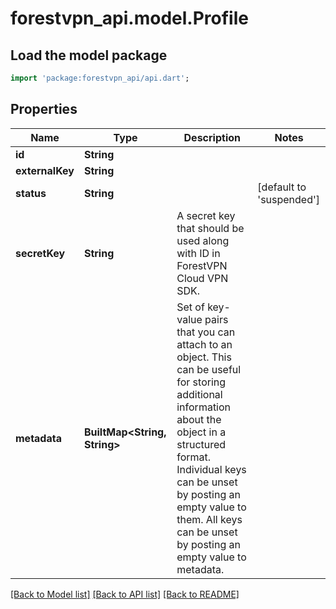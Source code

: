 # forestvpn_api.model.Profile

## Load the model package
```dart
import 'package:forestvpn_api/api.dart';
```

## Properties
Name | Type | Description | Notes
------------ | ------------- | ------------- | -------------
**id** | **String** |  | 
**externalKey** | **String** |  | 
**status** | **String** |  | [default to 'suspended']
**secretKey** | **String** | A secret key that should be used along with ID in ForestVPN Cloud VPN SDK. | 
**metadata** | **BuiltMap&lt;String, String&gt;** | Set of key-value pairs that you can attach to an object. This can be useful for storing  additional information about the object in a structured format. Individual keys can be unset  by posting an empty value to them. All keys can be unset by posting an empty value to metadata.  | 

[[Back to Model list]](../README.md#documentation-for-models) [[Back to API list]](../README.md#documentation-for-api-endpoints) [[Back to README]](../README.md)


